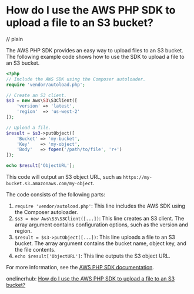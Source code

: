 # How do I use the AWS PHP SDK to upload a file to an S3 bucket?
// plain

The AWS PHP SDK provides an easy way to upload files to an S3 bucket. The following example code shows how to use the SDK to upload a file to an S3 bucket.

```php
<?php
// Include the AWS SDK using the Composer autoloader.
require 'vendor/autoload.php';

// Create an S3 client.
$s3 = new Aws\S3\S3Client([
    'version' => 'latest',
    'region'  => 'us-west-2'
]);

// Upload a file.
$result = $s3->putObject([
    'Bucket' => 'my-bucket',
    'Key'    => 'my-object',
    'Body'   => fopen('/path/to/file', 'r+')
]);

echo $result['ObjectURL'];
```

This code will output an S3 object URL, such as `https://my-bucket.s3.amazonaws.com/my-object`.

The code consists of the following parts:

1. `require 'vendor/autoload.php'`: This line includes the AWS SDK using the Composer autoloader.
2. `$s3 = new Aws\S3\S3Client([...])`: This line creates an S3 client. The array argument contains configuration options, such as the version and region.
3. `$result = $s3->putObject([...])`: This line uploads a file to an S3 bucket. The array argument contains the bucket name, object key, and the file contents.
4. `echo $result['ObjectURL']`: This line outputs the S3 object URL.

For more information, see the [AWS PHP SDK documentation](https://docs.aws.amazon.com/aws-sdk-php/v3/guide/).

onelinerhub: [How do I use the AWS PHP SDK to upload a file to an S3 bucket?](https://onelinerhub.com/php-aws/how-do-i-use-the-aws-php-sdk-to-upload-a-file-to-an-s--bucket)